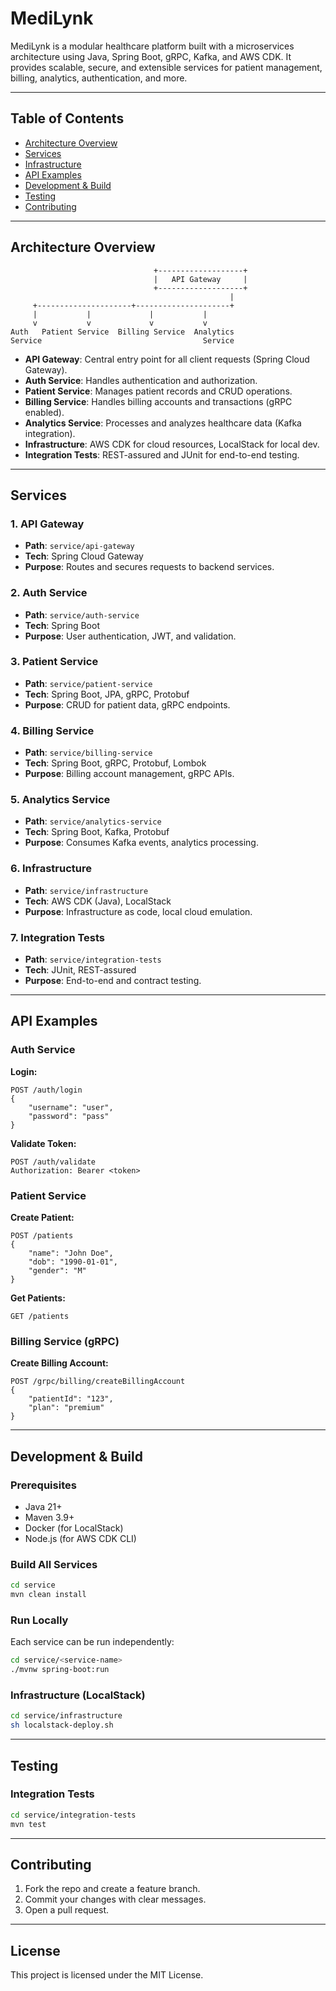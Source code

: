 # MediLynk

MediLynk is a modular healthcare platform built with a microservices architecture using Java, Spring Boot, gRPC, Kafka, and AWS CDK. It provides scalable, secure, and extensible services for patient management, billing, analytics, authentication, and more.

---

## Table of Contents
- [Architecture Overview](#architecture-overview)
- [Services](#services)
- [Infrastructure](#infrastructure)
- [API Examples](#api-examples)
- [Development & Build](#development--build)
- [Testing](#testing)
- [Contributing](#contributing)

---

## Architecture Overview

```
								+-------------------+
								|   API Gateway     |
								+-------------------+
												 |
	 +---------------------+---------------------+
	 |           |             |           |
	 v           v             v           v
Auth   Patient Service  Billing Service  Analytics
Service                                    Service
```

- **API Gateway**: Central entry point for all client requests (Spring Cloud Gateway).
- **Auth Service**: Handles authentication and authorization.
- **Patient Service**: Manages patient records and CRUD operations.
- **Billing Service**: Handles billing accounts and transactions (gRPC enabled).
- **Analytics Service**: Processes and analyzes healthcare data (Kafka integration).
- **Infrastructure**: AWS CDK for cloud resources, LocalStack for local dev.
- **Integration Tests**: REST-assured and JUnit for end-to-end testing.

---

## Services

### 1. API Gateway
- **Path**: `service/api-gateway`
- **Tech**: Spring Cloud Gateway
- **Purpose**: Routes and secures requests to backend services.

### 2. Auth Service
- **Path**: `service/auth-service`
- **Tech**: Spring Boot
- **Purpose**: User authentication, JWT, and validation.

### 3. Patient Service
- **Path**: `service/patient-service`
- **Tech**: Spring Boot, JPA, gRPC, Protobuf
- **Purpose**: CRUD for patient data, gRPC endpoints.

### 4. Billing Service
- **Path**: `service/billing-service`
- **Tech**: Spring Boot, gRPC, Protobuf, Lombok
- **Purpose**: Billing account management, gRPC APIs.

### 5. Analytics Service
- **Path**: `service/analytics-service`
- **Tech**: Spring Boot, Kafka, Protobuf
- **Purpose**: Consumes Kafka events, analytics processing.

### 6. Infrastructure
- **Path**: `service/infrastructure`
- **Tech**: AWS CDK (Java), LocalStack
- **Purpose**: Infrastructure as code, local cloud emulation.

### 7. Integration Tests
- **Path**: `service/integration-tests`
- **Tech**: JUnit, REST-assured
- **Purpose**: End-to-end and contract testing.

---

## API Examples

### Auth Service
**Login:**
```http
POST /auth/login
{
	"username": "user",
	"password": "pass"
}
```

**Validate Token:**
```http
POST /auth/validate
Authorization: Bearer <token>
```

### Patient Service
**Create Patient:**
```http
POST /patients
{
	"name": "John Doe",
	"dob": "1990-01-01",
	"gender": "M"
}
```

**Get Patients:**
```http
GET /patients
```

### Billing Service (gRPC)
**Create Billing Account:**
```http
POST /grpc/billing/createBillingAccount
{
	"patientId": "123",
	"plan": "premium"
}
```

---

## Development & Build

### Prerequisites
- Java 21+
- Maven 3.9+
- Docker (for LocalStack)
- Node.js (for AWS CDK CLI)

### Build All Services
```sh
cd service
mvn clean install
```

### Run Locally
Each service can be run independently:
```sh
cd service/<service-name>
./mvnw spring-boot:run
```

### Infrastructure (LocalStack)
```sh
cd service/infrastructure
sh localstack-deploy.sh
```

---

## Testing

### Integration Tests
```sh
cd service/integration-tests
mvn test
```

---

## Contributing

1. Fork the repo and create a feature branch.
2. Commit your changes with clear messages.
3. Open a pull request.

---

## License

This project is licensed under the MIT License.